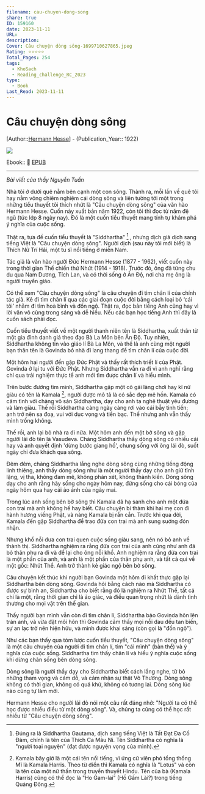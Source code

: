 ```yaml
---
filename: cau-chuyen-dong-song
share: true
ID: 159160
date: 2023-11-11
URL: 
description: 
Cover: Câu chuyện dòng sông-1699710627865.jpeg
Rating: ⭐⭐⭐⭐⭐
Total_Pages: 254
tags:
  - KhoSach
  - Reading_challenge_RC_2023
type:
  - Book
Last_Read: 2023-11-11
---
```


# Câu chuyện dòng sông
[Author::[Hermann Hesse](Hermann%20Hesse.md)] - (Publication_Year:: 1922)

![](https://i.imgur.com/OBOCJfT.png)

Ebook:: 📘 [EPUB](https://onedrive.live.com/download?resid=E92BC60129512289%21170&authkey=!ANI7OD63zRkeG30)


---

*Bài viết của thầy Nguyễn Tuấn*

Nhà tôi ở dưới quê nằm bên cạnh một con sông. Thành ra, mỗi lần về quê tôi hay nằm võng chiêm nghiệm cái dòng sông và liên tưởng tới một trong những tiểu thuyết tôi thích nhứt là "Câu chuyện dòng sông" của văn hào Hermann Hesse. Cuốn này xuất bản năm 1922, còn tôi thì đọc từ năm đệ ngũ (tức lớp 8 ngày nay). Đó là một cuốn tiểu thuyết mang tính tự khám phá ý nghĩa của cuộc sống. 

Thật ra, tựa đề cuốn tiểu thuyết là "Siddhartha"  [^1] , nhưng dịch giả dịch sang tiếng Việt là "Câu chuyện dòng sông". Người dịch (sau này tôi mới biết) là Thích Nữ Trí Hải, một tu sĩ nổi tiếng ở miền Nam. 

Tác giả là văn hào người Đức Hermann Hesse (1877 - 1962), viết cuốn này trong thời gian Thế chiến thứ Nhứt (1914 - 1918). Trước đó, ông đã từng chu du qua Nam Dương, Tích Lan, và có thời sống ở Ấn Độ, nơi cha mẹ ông là người truyền giáo. 

Có thể xem "Câu chuyện dòng sông" là câu chuyện đi tìm chân lí của chính tác giả. Kẻ đi tìm chân lí qua các giai đoạn cuộc đời bằng cách loại bỏ ‘cái tôi’ nhằm đi tìm hoà bình và đốn ngộ. Thật ra, đọc bản tiếng Anh cũng hay vì lời văn vô cùng trong sáng và dễ hiểu. Nếu các bạn học tiếng Anh thì đây là cuốn sách phải đọc.

Cuốn tiểu thuyết viết về một người thanh niên tên là Siddhartha, xuất thân từ một gia đình danh giá theo đạo Bà La Môn bên Ấn Độ. Tuy nhiên, Siddhartha không tin vào giáo lí Bà La Môn, và thế là anh cùng một người bạn thân tên là Govinda bỏ nhà đi lang thang để tìm chân lí của cuộc đời. 

Một hôm hai người đến gặp Đức Phật và thấy rất thích triết lí của Phật. Govinda ở lại tu với Đức Phật. Nhưng Siddhartha vẫn ra đi vì anh nghĩ rằng chỉ qua trải nghiệm thực tế anh mới tìm được chân lí và hiểu mình.

Trên bước đường tìm mình, Siddhartha gặp một cô gái làng chơi hay kĩ nữ giàu có tên là Kamala [^2], người được mô tả là có sắc đẹp mê hồn. Kamala có cảm tình với chàng vô sản Siddhartha, dạy cho anh ta nghệ thuật yêu đương và làm giàu. Thế rồi Siddhartha càng ngày càng rơi vào cái bẫy tình tiền: anh trở nên sa đoạ, vui với dục vọng và tiền bạc. Thế nhưng anh vẫn thấy mình trống không. 

Thế rồi, anh lại bỏ nhà ra đi nữa. Một hôm anh đến một bờ sông và gặp người lái đò tên là Vasudeva. Chàng Siddhartha thấy dòng sông có nhiều cái hay và anh quyết định 'dừng bước giang hồ', chung sống với ông lái đò, suốt ngày chỉ đưa khách qua sông. 

Đêm đêm, chàng Siddhartha lắng nghe dòng sông cùng những tiếng động linh thiêng, anh thấy dòng sông như là một người thầy dạy cho anh giữ tĩnh lặng, vị tha, không đam mê, không phán xét, không thành kiến. Dòng sông dạy cho anh rằng hãy sống cho ngày hôm nay, đừng sống cho cái bóng của ngày hôm qua hay cái ảo ảnh của ngày mai. 

Trong lúc anh sống bên bờ sông thì Kamala đã hạ sanh cho anh một đứa con trai mà anh không hề hay biết. Câu chuyện bi thảm khi hai mẹ con đi hành hương viếng Phật, và nàng Kamala bị rắn cắn. Trước khi qua đời, Kamala đến gặp Siddhartha để trao đứa con trai mà anh sung suớng đón nhận. 

Nhưng khổ nỗi đưa con trai quen cuộc sống giàu sang, nên nó bỏ anh về thành thị. Siddhartha nghiệm ra rằng đứa con trai của anh cũng như anh đã bỏ thân phụ ra đi và để lại cho ông nỗi khổ. Anh nghiệm ra rằng đứa con trai là một phần của anh, và anh là một phần của thân phụ anh, và tất cả qui về một gốc: Nhứt Thể. Anh trở thành kẻ giác ngộ bên bờ sông. 

Câu chuyện kết thúc khi người bạn Govinda một hôm đi khất thực gặp lại Siddhartha bên dòng sông. Govinda hỏi bằng cách nào mà Siddhartha có được sự bình an, Siddhartha cho biết rằng đó là nghiệm ra Nhứt Thể, tất cả chỉ là một, rằng thời gian chỉ là ảo giác, và điều quan trọng nhứt là dành tình thương cho mọi vật trên thế gian. 

Thấy người bạn mình vẫn còn đi tìm chân lí, Siddhartha bảo Govinda hôn lên trán anh, và vừa đặt môi hôn thì Govinda cảm thấy mọi nỗi đau đều tan biến, sự an lạc trở nên hiện hữu, và mình được khai sáng (còn gọi là "đốn ngộ"). 

Như các bạn thấy qua tóm lược cuốn tiểu thuyết, "Câu chuyện dòng sông" là một câu chuyện của người đi tìm chân lí, tìm "cái mình" (bản thể) và ý nghĩa của cuộc sống. Siddhartha tìm thấy chân lí và hiểu ý nghĩa cuộc sống khi dừng chân sống bên dòng sông. 

Dòng sông là người thầy dạy cho Siddhartha biết cách lắng nghe, từ bỏ những tham vọng và cám dỗ, và cảm nhận sự thật Vô Thường. Dòng sông không có thời gian, không có quá khứ, không có tương lai. Dòng sông lúc nào cũng tự làm mới. 

Hermann Hesse cho người lái đò nói một câu rất đáng nhớ: "Người ta có thể học được nhiều điều từ một dòng sông". Và, chúng ta cũng có thể học rất nhiều từ "Câu chuyện dòng sông". 


[^1]: Đúng ra là Siddhartha Gautama, dịch sang tiếng Việt là Tất Đạt Đa Cồ Đàm, chính là tên của Thích Ca Mâu Ni. Tên Siddhartha có nghĩa là "người toại nguyện" (đạt được nguyện vọng của mình). 

[^2]: Kamala bây giờ là một cái tên nổi tiếng, vì ứng cử viên phó tổng thống Mĩ là Kamala Harris. Theo từ điển thì Kamala có nghĩa là "Lotus" và còn là tên của một nữ thần trong truyền thuyết Hindu. Tên của bà (Kamala Harris) cũng có thể đọc là "Ho Gam-lai" (Hồ Gấm Lài?) trong tiếng Quảng Đông.